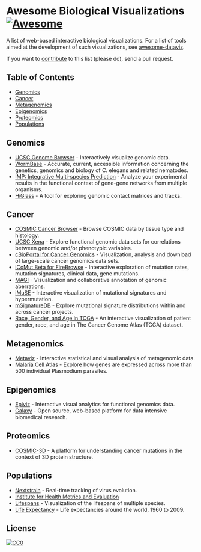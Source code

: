 # Awesome Biological Visualizations [![Awesome](https://cdn.rawgit.com/sindresorhus/awesome/d7305f38d29fed78fa85652e3a63e154dd8e8829/media/badge.svg)](https://github.com/sindresorhus/awesome)

A list of web-based interactive biological visualizations.
For a list of tools aimed at the development of such visualizations, see [awesome-dataviz](https://github.com/fasouto/awesome-dataviz).

If you want to [contribute](https://github.com/keller-mark/awesome-biological-visualizations/blob/master/contributing.md) to this list (please do), send a pull request. 

## Table of Contents
- [Genomics](#genomics)
- [Cancer](#cancer)
- [Metagenomics](#metagenomics)
- [Epigenomics](#epigenomics)
- [Proteomics](#proteomics)
- [Populations](#populations)


## Genomics
- [UCSC Genome Browser](https://genome.ucsc.edu/) - Interactively visualize genomic data.
- [WormBase](https://wormbase.org/) - Accurate, current, accessible information concerning the genetics, genomics and biology of C. elegans and related nematodes.
- [IMP: Integrative Multi-species Prediction](http://imp.princeton.edu/) - Analyze your experimental results in the functional context of gene-gene networks from multiple organisms.
- [HiGlass](http://higlass.io/) - A tool for exploring genomic contact matrices and tracks.


## Cancer

- [COSMIC Cancer Browser](https://cancer.sanger.ac.uk/cosmic/browse/tissue) - Browse COSMIC data by tissue type and histology.
- [UCSC Xena](https://xenabrowser.net/) - Explore functional genomic data sets for correlations between genomic and/or phenotypic variables.
- [cBioPortal for Cancer Genomics](http://www.cbioportal.org/) - Visualization, analysis and download of large-scale cancer genomics data sets. 
- [iCoMut Beta for FireBrowse](http://firebrowse.org/iCoMut/) - Interactive exploration of mutation rates, mutation signatures, clinical data, gene mutations.
- [MAGI](http://magi.brown.edu) - Visualization and collaborative annotation of genomic aberrations.
- [iMuSE](http://imuse.lrgr.io) - Interactive visualization of mutational signatures and hypermutation.
- [mSignatureDB](http://tardis.cgu.edu.tw/msignaturedb/) - Explore mutational signature distributions within and across cancer projects.
- [Race, Gender, and Age in TCGA](https://www.enpicom.com/visual-lab/tcga-visual-exploration-gender-race-age/) - An interactive visualization of patient gender, race, and age in The Cancer Genome Atlas (TCGA) dataset.


## Metagenomics

- [Metaviz](http://metaviz.cbcb.umd.edu/) - Interactive statistical and visual analysis of metagenomic data.
- [Malaria Cell Atlas](https://www.sanger.ac.uk/science/tools/mca/mca/) - Explore how genes are expressed across more than 500 individual Plasmodium parasites.

## Epigenomics

- [Epiviz](http://epiviz.cbcb.umd.edu/4/) - Interactive visual analytics for functional genomics data.
- [Galaxy](https://usegalaxy.org/) - Open source, web-based platform for data intensive biomedical research.


## Proteomics
- [COSMIC-3D](https://cancer.sanger.ac.uk/cosmic3d/) - A platform for understanding cancer mutations in the context of 3D protein structure.

## Populations
- [Nextstrain](https://nextstrain.org/) - Real-time tracking of virus evolution.
- [Institute for Health Metrics and Evaluation](http://www.healthdata.org/results/data-visualizations)
- [Lifespans](http://www.cotrino.com/lifespan/) - Visualization of the lifespans of multiple species.
- [Life Expectancy](http://projects.flowingdata.com/life-expectancy/) - Life expectancies around the world, 1960 to 2009.


## License

[![CC0](http://mirrors.creativecommons.org/presskit/buttons/88x31/svg/cc-zero.svg)](https://creativecommons.org/publicdomain/zero/1.0/)

